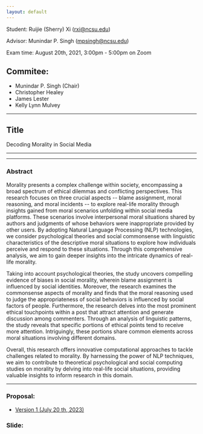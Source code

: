 ```yaml
---
layout: default
---
```


Student: Ruijie (Sherry) Xi (rxi@ncsu.edu)

Advisor: Munindar P. Singh (mpsingh@ncsu.edu)

Exam time: August 20th, 2021, 3:00pm - 5:00pm on Zoom

## Commitee:
- Munindar P. Singh (Chair)
- Christopher Healey
- James Lester
- Kelly Lynn Mulvey


<hr />

## Title

Decoding Morality in Social Media

<hr />

<hr />

### Abstract

Morality presents a complex challenge within society, encompassing a broad spectrum of ethical dilemmas and conflicting perspectives. This research focuses on three crucial aspects -- blame assignment, moral reasoning, and moral incidents -- to explore real-life morality through insights gained from moral scenarios unfolding within social media platforms. These scenarios involve interpersonal moral situations shared by authors and judgments of whose behaviors were inappropriate provided by other users. By adopting Natural Language Processing (NLP) technologies, we consider psychological theories and social commonsense with linguistic characteristics of the descriptive moral situations to explore how individuals perceive and respond to these situations. Through this comprehensive analysis, we aim to gain deeper insights into the intricate dynamics of real-life morality.

Taking into account psychological theories, the study uncovers compelling evidence of biases in social morality, wherein blame assignment is influenced by social identities. Moreover, the research examines the commonsense aspects of morality and finds that the moral reasoning used to judge the appropriateness of social behaviors is influenced by social factors of people. Furthermore, the research delves into the most prominent ethical touchpoints within a post that attract attention and generate discussion among commenters. Through an analysis of linguistic patterns, the study reveals that specific portions of ethical points tend to receive more attention. Intriguingly, these portions share common elements across moral situations involving different domains.

Overall, this research offers innovative computational approaches to tackle challenges related to morality. By harnessing the power of NLP techniques, we aim to contribute to theoretical psychological and social computing studies on morality by delving into real-life social situations, providing valuable insights to inform research in this domain.
<hr />

### Proposal:
- [Version 1 (July 20 th, 2023)](./oral_proposal/first_version.pdf)

### Slide:
<!-- - [Slides (July 20 th, 2023)](./oral_proposal/slides.pdf) -->
